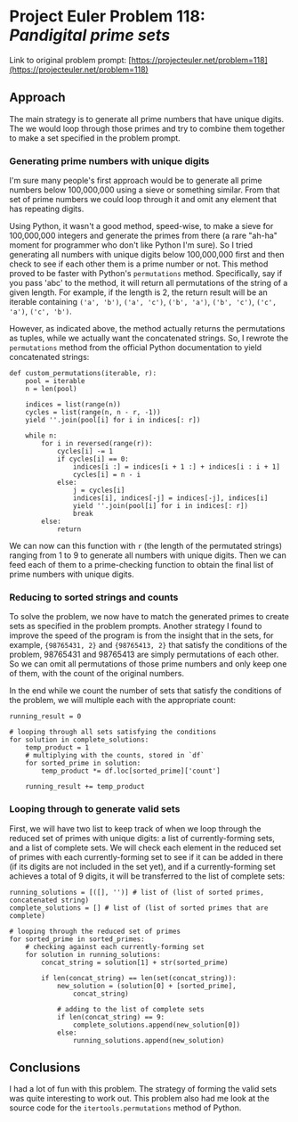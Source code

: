 # Project Euler Problem 118:<br><i>Pandigital prime sets</i>

Link to original problem prompt: [https://projecteuler.net/problem=118](https://projecteuler.net/problem=118)

## Approach

The main strategy is to generate all prime numbers that have unique digits. The we would loop through those primes and try to combine them together to make a set specified in the problem prompt.

### Generating prime numbers with unique digits

I'm sure many people's first approach would be to generate all prime numbers below 100,000,000 using a sieve or something similar. From that set of prime numbers we could loop through it and omit any element that has repeating digits.

Using Python, it wasn't a good method, speed-wise, to make a sieve for 100,000,000 integers and generate the primes from there (a rare "ah-ha" moment for programmer who don't like Python I'm sure). So I tried generating all numbers with unique digits below 100,000,000 first and then check to see if each other them is a prime number or not. This method proved to be faster with Python's `permutations` method. Specifically, say if you pass 'abc' to the method, it will return all permutations of the string of a given length. For example, if the length is 2, the return result will be an iterable containing `('a', 'b')`, `('a', 'c')`, `('b', 'a')`, `('b', 'c')`, `('c', 'a')`, `('c', 'b')`.

However, as indicated above, the method actually returns the permutations as tuples, while we actually want the concatenated strings. So, I rewrote the `permutations` method from the official Python documentation to yield concatenated strings:

```
def custom_permutations(iterable, r):
    pool = iterable
    n = len(pool)

    indices = list(range(n))
    cycles = list(range(n, n - r, -1))
    yield ''.join(pool[i] for i in indices[: r])

    while n:
        for i in reversed(range(r)):
            cycles[i] -= 1
            if cycles[i] == 0:
                indices[i :] = indices[i + 1 :] + indices[i : i + 1]
                cycles[i] = n - i
            else:
                j = cycles[i]
                indices[i], indices[-j] = indices[-j], indices[i]
                yield ''.join(pool[i] for i in indices[: r])
                break
        else:
            return
```

We can now can this function with `r` (the length of the permutated strings) ranging from 1 to 9 to generate all numbers with unique digits. Then we can feed each of them to a prime-checking function to obtain the final list of prime numbers with unique digits.

### Reducing to sorted strings and counts

To solve the problem, we now have to match the generated primes to create sets as specified in the problem prompts. Another strategy I found to improve the speed of the program is from the insight that in the sets, for example, `{98765431, 2}` and `{98765413, 2}` that satisfy the conditions of the problem, 98765431 and 98765413 are simply permutations of each other. So we can omit all permutations of those prime numbers and only keep one of them, with the count of the original numbers.

In the end while we count the number of sets that satisfy the conditions of the problem, we will multiple each with the appropriate count:

```
running_result = 0

# looping through all sets satisfying the conditions
for solution in complete_solutions:
    temp_product = 1
    # multiplying with the counts, stored in `df`
    for sorted_prime in solution:
        temp_product *= df.loc[sorted_prime]['count']

    running_result += temp_product
```

### Looping through to generate valid sets

First, we will have two list to keep track of when we loop through the reduced set of primes with unique digits: a list of currently-forming sets, and a list of complete sets. We will check each element in the reduced set of primes with each currently-forming set to see if it can be added in there (if its digits are not included in the set yet), and if a currently-forming set achieves a total of 9 digits, it will be transferred to the list of complete sets:

```
running_solutions = [([], '')] # list of (list of sorted primes, concatenated string)
complete_solutions = [] # list of (list of sorted primes that are complete)

# looping through the reduced set of primes
for sorted_prime in sorted_primes:
    # checking against each currently-forming set
    for solution in running_solutions:
        concat_string = solution[1] + str(sorted_prime)

        if len(concat_string) == len(set(concat_string)):
            new_solution = (solution[0] + [sorted_prime],
                concat_string)

            # adding to the list of complete sets
            if len(concat_string) == 9:
                complete_solutions.append(new_solution[0])
            else:
                running_solutions.append(new_solution)

```

## Conclusions

I had a lot of fun with this problem. The strategy of forming the valid sets was quite interesting to work out. This problem also had me look at the source code for the `itertools.permutations` method of Python.
